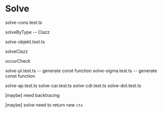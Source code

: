 # Solve

solve-cons.test.ts

solveByType -- Clazz

solve-objekt.test.ts

solveClazz

occurCheck

solve-pi.test.ts -- generate const function
solve-sigma.test.ts -- generate const function

solve-ap.test.ts
solve-car.test.ts
solve-cdr.test.ts
solve-dot.test.ts

[maybe] need backtracing

[maybe] solve need to return new `ctx`
